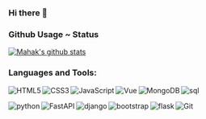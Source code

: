 ### Hi there 👋

### Github Usage ~ Status

[![Mahak's github stats](https://github-readme-stats.vercel.app/api?username=fadiga&theme=dark&show_icons=true)](https://github.com/fadiga/github-readme-stats)

### Languages and Tools:
<img align="left" alt="HTML5" src="https://img.shields.io/badge/HTML5-E34F26?style=for-the-badge&logo=html5&logoColor=white"/>
<img align="left" alt="CSS3" src="https://img.shields.io/badge/CSS3-1572B6?style=for-the-badge&logo=css3&logoColor=white" />
<img align="left" alt="JavaScript" src="https://img.shields.io/badge/JavaScript-F7DF1E?style=for-the-badge&logo=javascript&logoColor=black" />
<img align="left" alt="Vue" src="https://img.shields.io/badge/Vue.js-35495E?style=for-the-badge&logo=vuedotjs&logoColor=4FC08D" />
<img align="left" alt="MongoDB" src="https://img.shields.io/badge/MongoDB-4EA94B?style=for-the-badge&logo=mongodb&logoColor=white" />
<img align='left' alt='sql' src="https://img.shields.io/badge/MySQL-00000F?style=for-the-badge&logo=mysql&logoColor=white" />
<p>&nbsp;</p>
<img align='left' alt='python' src="https://img.shields.io/badge/Python-3776AB?style=for-the-badge&logo=python&logoColor=white" />
<img align='left' alt='FastAPI' src="https://img.shields.io/badge/FastAPI-26a699?style=for-the-badge&logo=FastAPI&logoColor=white" />
<img align='left' alt='django' src="https://img.shields.io/badge/django-4EA94B?style=for-the-badge&logo=django&logoColor=white" />
<img align='left' alt='bootstrap' src="https://img.shields.io/badge/Bootstrap-563D7C?style=for-the-badge&logo=bootstrap&logoColor=white" />
<img align='left' alt='flask' src="https://img.shields.io/badge/Flask-000000?style=for-the-badge&logo=flask&logoColor=white" />
<img align="left" alt="Git" src="https://img.shields.io/badge/Git-F05032?style=for-the-badge&logo=git&logoColor=white" />
